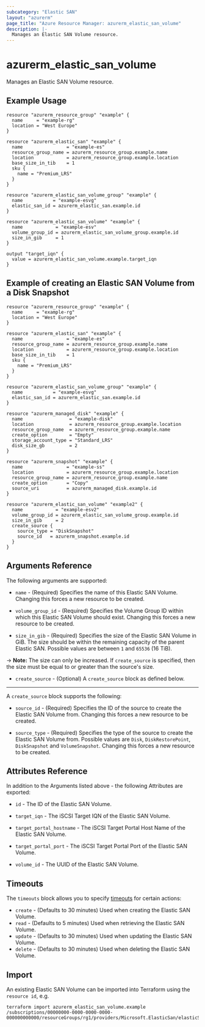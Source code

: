 ```yaml
---
subcategory: "Elastic SAN"
layout: "azurerm"
page_title: "Azure Resource Manager: azurerm_elastic_san_volume"
description: |-
  Manages an Elastic SAN Volume resource.
---
```


# azurerm_elastic_san_volume

Manages an Elastic SAN Volume resource.

## Example Usage

```hcl
resource "azurerm_resource_group" "example" {
  name     = "example-rg"
  location = "West Europe"
}

resource "azurerm_elastic_san" "example" {
  name                = "example-es"
  resource_group_name = azurerm_resource_group.example.name
  location            = azurerm_resource_group.example.location
  base_size_in_tib    = 1
  sku {
    name = "Premium_LRS"
  }
}

resource "azurerm_elastic_san_volume_group" "example" {
  name           = "example-esvg"
  elastic_san_id = azurerm_elastic_san.example.id
}

resource "azurerm_elastic_san_volume" "example" {
  name            = "example-esv"
  volume_group_id = azurerm_elastic_san_volume_group.example.id
  size_in_gib     = 1
}

output "target_iqn" {
  value = azurerm_elastic_san_volume.example.target_iqn
}
```

## Example of creating an Elastic SAN Volume from a Disk Snapshot
```hcl
resource "azurerm_resource_group" "example" {
  name     = "example-rg"
  location = "West Europe"
}

resource "azurerm_elastic_san" "example" {
  name                = "example-es"
  resource_group_name = azurerm_resource_group.example.name
  location            = azurerm_resource_group.example.location
  base_size_in_tib    = 1
  sku {
    name = "Premium_LRS"
  }
}

resource "azurerm_elastic_san_volume_group" "example" {
  name           = "example-esvg"
  elastic_san_id = azurerm_elastic_san.example.id
}

resource "azurerm_managed_disk" "example" {
  name                 = "example-disk"
  location             = azurerm_resource_group.example.location
  resource_group_name  = azurerm_resource_group.example.name
  create_option        = "Empty"
  storage_account_type = "Standard_LRS"
  disk_size_gb         = 2
}

resource "azurerm_snapshot" "example" {
  name                = "example-ss"
  location            = azurerm_resource_group.example.location
  resource_group_name = azurerm_resource_group.example.name
  create_option       = "Copy"
  source_uri          = azurerm_managed_disk.example.id
}

resource "azurerm_elastic_san_volume" "example2" {
  name            = "example-esv2"
  volume_group_id = azurerm_elastic_san_volume_group.example.id
  size_in_gib     = 2
  create_source {
    source_type = "DiskSnapshot"
    source_id   = azurerm_snapshot.example.id
  }
}
```

## Arguments Reference

The following arguments are supported:

* `name` - (Required) Specifies the name of this Elastic SAN Volume. Changing this forces a new resource to be created.

* `volume_group_id` - (Required) Specifies the Volume Group ID within which this Elastic SAN Volume should exist. Changing this forces a new resource to be created.

* `size_in_gib` - (Required) Specifies the size of the Elastic SAN Volume in GiB. The size should be within the remaining capacity of the parent Elastic SAN. Possible values are between `1` and `65536` (16 TiB).

-> **Note:** The size can only be increased. If `create_source` is specified, then the size must be equal to or greater than the source's size.

* `create_source` - (Optional) A `create_source` block as defined below.

---

A `create_source` block supports the following:

* `source_id` - (Required) Specifies the ID of the source to create the Elastic SAN Volume from. Changing this forces a new resource to be created.

* `source_type` - (Required) Specifies the type of the source to create the Elastic SAN Volume from. Possible values are `Disk`, `DiskRestorePoint`, `DiskSnapshot` and `VolumeSnapshot`. Changing this forces a new resource to be created.


## Attributes Reference

In addition to the Arguments listed above - the following Attributes are exported:

* `id` - The ID of the Elastic SAN Volume.

* `target_iqn` - The iSCSI Target IQN of the Elastic SAN Volume.

* `target_portal_hostname` - The iSCSI Target Portal Host Name of the Elastic SAN Volume.

* `target_portal_port` - The iSCSI Target Portal Port of the Elastic SAN Volume.

* `volume_id` - The UUID of the Elastic SAN Volume.

## Timeouts

The `timeouts` block allows you to specify [timeouts](https://www.terraform.io/docs/configuration/resources.html#timeouts) for certain actions:

* `create` - (Defaults to 30 minutes) Used when creating the Elastic SAN Volume.
* `read` - (Defaults to 5 minutes) Used when retrieving the Elastic SAN Volume.
* `update` - (Defaults to 30 minutes) Used when updating the Elastic SAN Volume.
* `delete` - (Defaults to 30 minutes) Used when deleting the Elastic SAN Volume.

## Import

An existing Elastic SAN Volume can be imported into Terraform using the `resource id`, e.g.

```shell
terraform import azurerm_elastic_san_volume.example /subscriptions/00000000-0000-0000-0000-000000000000/resourceGroups/rg1/providers/Microsoft.ElasticSan/elasticSans/esan1/volumeGroups/vg1/volumes/vol1
```

